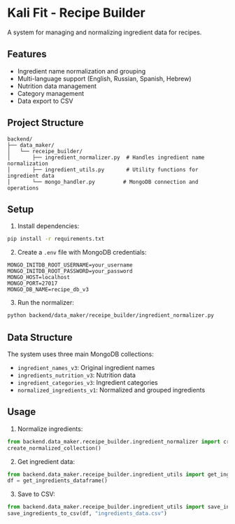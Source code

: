 # Kali Fit - Recipe Builder

A system for managing and normalizing ingredient data for recipes.

## Features

- Ingredient name normalization and grouping
- Multi-language support (English, Russian, Spanish, Hebrew)
- Nutrition data management
- Category management
- Data export to CSV

## Project Structure

```
backend/
├── data_maker/
│   └── receipe_builder/
│       ├── ingredient_normalizer.py  # Handles ingredient name normalization
│       ├── ingredient_utils.py       # Utility functions for ingredient data
│       └── mongo_handler.py         # MongoDB connection and operations
```

## Setup

1. Install dependencies:
```bash
pip install -r requirements.txt
```

2. Create a `.env` file with MongoDB credentials:
```
MONGO_INITDB_ROOT_USERNAME=your_username
MONGO_INITDB_ROOT_PASSWORD=your_password
MONGO_HOST=localhost
MONGO_PORT=27017
MONGO_DB_NAME=recipe_db_v3
```

3. Run the normalizer:
```bash
python backend/data_maker/receipe_builder/ingredient_normalizer.py
```

## Data Structure

The system uses three main MongoDB collections:
- `ingredient_names_v3`: Original ingredient names
- `ingredients_nutrition_v3`: Nutrition data
- `ingredient_categories_v3`: Ingredient categories
- `normalized_ingredients_v1`: Normalized and grouped ingredients

## Usage

1. Normalize ingredients:
```python
from backend.data_maker.receipe_builder.ingredient_normalizer import create_normalized_collection
create_normalized_collection()
```

2. Get ingredient data:
```python
from backend.data_maker.receipe_builder.ingredient_utils import get_ingredients_dataframe
df = get_ingredients_dataframe()
```

3. Save to CSV:
```python
from backend.data_maker.receipe_builder.ingredient_utils import save_ingredients_to_csv
save_ingredients_to_csv(df, "ingredients_data.csv")
``` 
